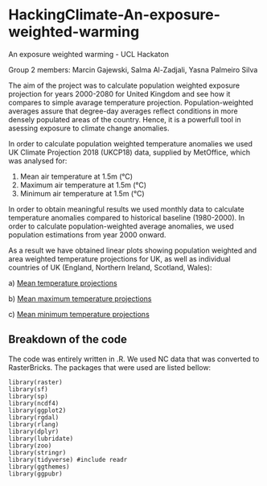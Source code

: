 # HackingClimate-An-exposure-weighted-warming

An exposure weighted warming - UCL Hackaton

Group 2 members: Marcin Gajewski, Salma Al-Zadjali, Yasna Palmeiro Silva

The aim of the project was to calculate population weighted exposure projection for years 2000-2080 for United Kingdom and see how it compares to simple avarage temperature projection. 
Population-weighted averages assure that degree-day averages reflect conditions in more densely populated areas of the country. Hence, it is a powerfull tool in asessing exposure to climate change anomalies. 

In order to calculate population weighted temperature anomalies we used UK Climate Projection 2018 (UKCP18) data, supplied by MetOffice, which was analysed for: 
1. Mean air temperature at 1.5m (°C)
2. Maximum air temperature at 1.5m (°C)
3. Minimum air temperature at 1.5m (°C)
       
In order to obtain meaningful results we used monthly data to calculate temperature anomalies compared to historical baseline (1980-2000). 
In order to calculate population-weighted average anomalies, we used population estimations from year 2000 onward.

As a result we have obtained linear plots showing population weighted and area weighted temperature projections for UK, as well as individual countries of UK (England, Northern Ireland, Scotland, Wales):

a) [Mean temperature projections](Mean_temperature_projection.md)

b) [Mean maximum temperature projections](Max_temperature_projection.md)

c) [Mean minimum temperature projections](Min_temperature_projection.md)

## Breakdown of the code
The code was entirely written in .R. We used NC data that was converted to RasterBricks.
The packages that were used are listed bellow:
```
library(raster)   
library(sf)
library(sp)
library(ncdf4)
library(ggplot2)
library(rgdal)
library(rlang)
library(dplyr)
library(lubridate)
library(zoo)
library(stringr)
library(tidyverse) #include readr
library(ggthemes)
library(ggpubr)
```


